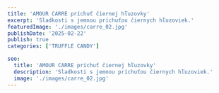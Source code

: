 ```yaml
---
title: 'AMOUR CARRE príchuť čiernej hľuzovky'
excerpt: 'Sladkosti s jemnou príchuťou čiernych hľuzoviek.'
featuredImage: './images/carre_02.jpg'
publishDate: '2025-02-22'
publish: true
categories: ['TRUFFLE CANDY']

seo:
  title: 'AMOUR CARRE príchuť čiernej hľuzovky'
  description: 'Sladkosti s jemnou príchuťou čiernych hľuzoviek.'
  image: './images/carre_02.jpg'
---
```

